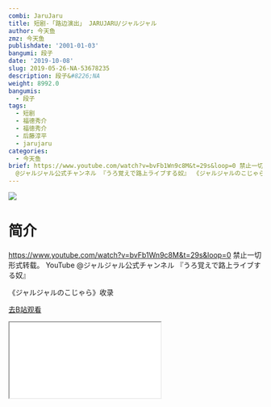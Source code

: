 ```yaml
---
combi: JaruJaru
title: 短剧-「路边演出」 JARUJARU/ジャルジャル
author: 今天鱼
zmz: 今天鱼
publishdate: '2001-01-03'
bangumi: 段子
date: '2019-10-08'
slug: 2019-05-26-NA-53678235
description: 段子&#8226;NA
weight: 8992.0
bangumis:
  - 段子
tags:
  - 短剧
  - 福德秀介
  - 福徳秀介
  - 后藤淳平
  - jarujaru
categories:
  - 今天鱼
brief: https://www.youtube.com/watch?v=bvFb1Wn9c8M&t=29s&loop=0 禁止一切形式转载。 YouTube
  @ジャルジャル公式チャンネル 『うろ覚えで路上ライブする奴』 《ジャルジャルのこじゃら》收录
---
```

![](https://i.imgur.com/ddmKsIT.jpg)
# 简介  
https://www.youtube.com/watch?v=bvFb1Wn9c8M&t=29s&loop=0
禁止一切形式转载。
YouTube @ジャルジャル公式チャンネル
『うろ覚えで路上ライブする奴』

《ジャルジャルのこじゃら》收录  

[去B站观看](https://www.bilibili.com/video/av53678235/)
<div class ="resp-container"><iframe class="testiframe" src="//player.bilibili.com/player.html?aid=53678235"", scrolling="no", allowfullscreen="true" > </iframe></div> 
